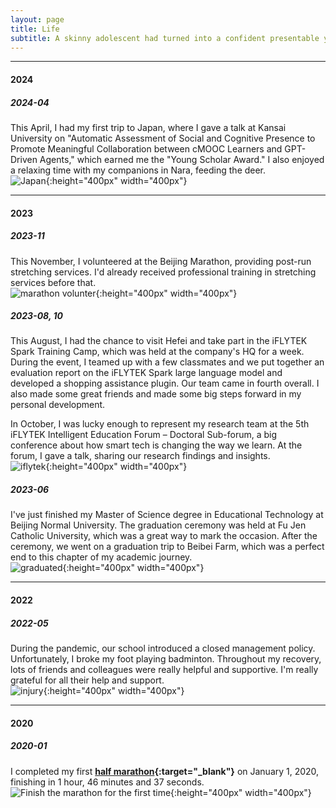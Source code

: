 ```yaml
---
layout: page
title: Life
subtitle: A skinny adolescent had turned into a confident presentable young man.
---
```


----------
#### **2024**

##### **2024-04**
This April, I had my first trip to Japan, where I gave a talk at Kansai University on "Automatic Assessment of Social and Cognitive Presence to Promote Meaningful Collaboration between cMOOC Learners and GPT-Driven Agents," which earned me the "Young Scholar Award." I also enjoyed a relaxing time with my companions in Nara, feeding the deer.       
![Japan](/assets/img/photos/2024/04/24-04-japan.png){:height="400px" width="400px"}

----------
#### **2023**

##### **2023-11**
This November, I volunteered at the Beijing Marathon, providing post-run stretching services. I'd already received professional training in stretching services before that.  
![marathon volunter](/assets/img/photos/marathon.png){:height="400px" width="400px"}

##### **2023-08**, **10**
This August, I had the chance to visit Hefei and take part in the iFLYTEK Spark Training Camp, which was held at the company's HQ for a week. During the event, I teamed up with a few classmates and we put together an evaluation report on the iFLYTEK Spark large language model and developed a shopping assistance plugin. Our team came in fourth overall. I also made some great friends and made some big steps forward in my personal development.  

In October, I was lucky enough to represent my research team at the 5th iFLYTEK Intelligent Education Forum – Doctoral Sub-forum, a big conference about how smart tech is changing the way we learn. At the forum, I gave a talk, sharing our research findings and insights.   
![iflytek](/assets/img/photos/iflytek.png){:height="400px" width="400px"}


##### **2023-06**
I've just finished my Master of Science degree in Educational Technology at Beijing Normal University. The graduation ceremony was held at Fu Jen Catholic University, which was a great way to mark the occasion. After the ceremony, we went on a graduation trip to Beibei Farm, which was a perfect end to this chapter of my academic journey.   
![graduated](/assets/img/photos/graduate.jpg){:height="400px" width="400px"}

----------
#### **2022**

##### **2022-05**
During the pandemic, our school introduced a closed management policy. Unfortunately, I broke my foot playing badminton. Throughout my recovery, lots of friends and colleagues were really helpful and supportive. I'm really grateful for all their help and support.  
![injury](/assets/img/photos/injury.jpg){:height="400px" width="400px"}


----------
#### **2020**

##### **2020-01**
I completed my first **[half marathon](https://en.wikipedia.org/wiki/Half_marathon){:target="_blank"}** on January 1, 2020, finishing in 1 hour, 46 minutes and 37 seconds.    
![Finish the marathon for the first time](/assets/img/photos/marathon-2020-01-01.jpg){:height="400px" width="400px"}